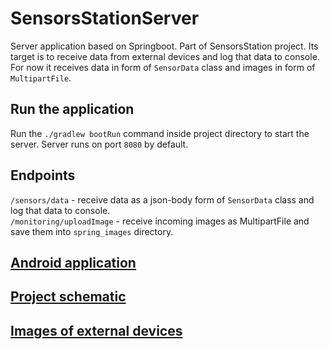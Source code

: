 # SensorsStationServer
Server application based on Springboot. Part of SensorsStation project. Its target is to receive data from external devices and log that data to console. For now it receives data in form of `SensorData` class and images in form of `MultipartFile`.


## Run the application
Run the `./gradlew bootRun` command inside project directory to start the server. Server runs on port `8080` by default.

## Endpoints
`/sensors/data` - receive data as a json-body form of `SensorData` class and log that data to console.<br/>
`/monitoring/uploadImage` - receive incoming images as MultipartFile and save them into `spring_images` directory.

## [Android application](https://github.com/black-fluffy-cat/SensorsStation)
## [Project schematic](https://github.com/black-fluffy-cat/SensorsStation_ArduinoRaspberryCodes_Documentation/blob/master/SensorsStation.pdf)
## [Images of external devices](https://github.com/black-fluffy-cat/SensorsStation_ArduinoRaspberryCodes_Documentation/tree/master/Images%26Screenshots)

